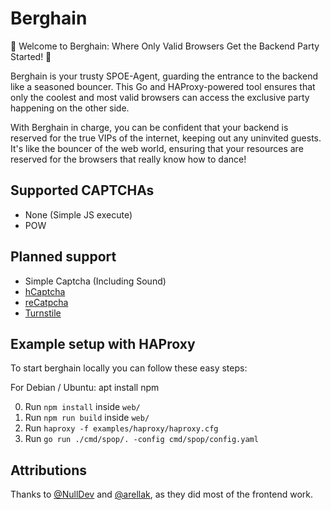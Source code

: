 # Berghain

🕺 Welcome to Berghain: Where Only Valid Browsers Get the Backend Party Started! 🎉

Berghain is your trusty SPOE-Agent, guarding the entrance to the backend like a seasoned bouncer. This Go and
HAProxy-powered tool ensures that only the coolest and most valid browsers can access the exclusive party happening on
the other side.

With Berghain in charge, you can be confident that your backend is reserved for the true VIPs of the internet, keeping
out any uninvited guests. It's like the bouncer of the web world, ensuring that your resources are reserved for the
browsers that really know how to dance!

## Supported CAPTCHAs
- None (Simple JS execute)
- POW

## Planned support
- Simple Captcha (Including Sound)
- [hCaptcha](https://www.hcaptcha.com/)
- [reCatpcha](https://developers.google.com/recaptcha?hl=de)
- [Turnstile](https://developers.cloudflare.com/turnstile/)

## Example setup with HAProxy
To start berghain locally you can follow these easy steps:

For Debian / Ubuntu: apt install npm

0. Run `npm install` inside `web/`
1. Run `npm run build` inside `web/`
2. Run `haproxy -f examples/haproxy/haproxy.cfg`
3. Run `go run ./cmd/spop/. -config cmd/spop/config.yaml`

## Attributions
Thanks to [@NullDev](https://github.com/NullDev) and [@arellak](https://github.com/arellak), as they did most of the frontend work.
